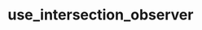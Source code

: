 # use_intersection_observer

<!-- cmdrun python3 ../extract_doc_comment.py use_intersection_observer use_intersection_observer -->
